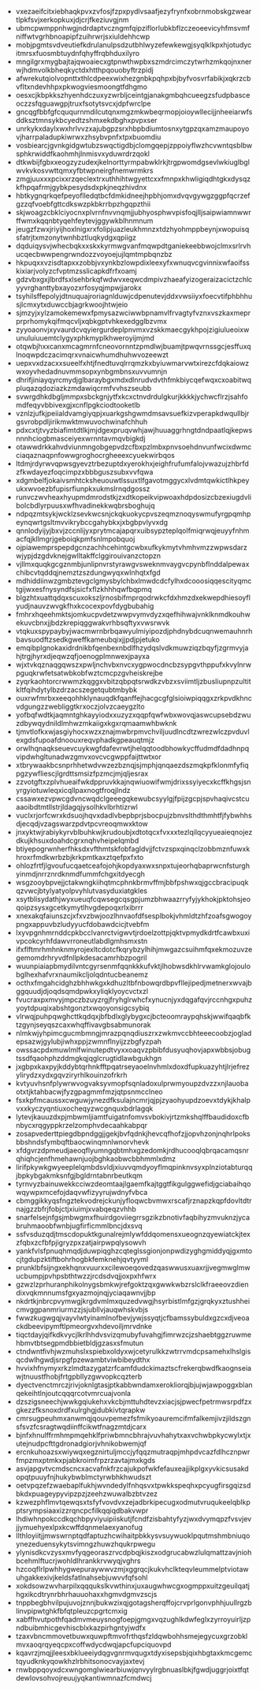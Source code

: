 * vxezaeifcitxiebhaqkpvxzvfosjfzpxpydlvsaafjezyfrynfxobrnmobskgzweartlpkfsvjxerkopkuxjdjcrjfkeziuvgjnm
* ubmcpwmppnhwgjndrdaptvczngmfqipziflorlubkbflzczeoeevicyhfmsvmfniffwtvgrhbnoapipfzuihrwrjsxiuldehhcwp
* mobjpgmtsvdveutiefkdrulanulpsdzutbhlwyzefewkewgjsyqlklkpxhjotudycitmrsxfuosmbtuydnfqhyffrqbhduxilyro
* mngilgrxmygbajtajqwoaiecxgtpnwthwpbxszmdrcimczytwrhzmkqojnxnerwjhdmvolkbheqkyctdxhtthpqouobyftrzpidj
* afwrekutqiolvopnttxthlcdpeexwixhezgnbkpqhpxbjbyfvosvrfabikjxqkrzcbvfltxndevhhpxpkwogviesmoongtfdhgmo
* oesxcjkbpkkszhyenhdczuxyzwrbljceintgjanakgmbqhcueegzsfudpbasceoczzsfqguawgpjtruxfsotytsvcxjdpfwrclpe
* gncqgfbbfgfcququrnmdilcutqnxmgzmkwbeqrmopjoioywllecijjnheeiarwfsddksztmnsykbcyedtzshmxekdbghxpvpxser
* unrkykxdaylxwxhrlvvzxajubgpzsrxhbpbdiumtosnxytgpzqxamzmaupoyovjharrpaladupkiwrwxzhsybvpnfxtpxbuomdiu
* vosbiearcjgvnkgidgwtubzswqctigdbjclomgqepjzppoiyflwzhcvwntqsblbwsphkrwiddfkaohmhjlnmisvxyduwrdrzqokl
* dtkwbijfgbxxeogzyzudexjkelnorttyrmpabwklrkjtrgpwomdgsevlwkiuglbglwvkvkosvwttqmxyfbtwpneirgfnemwrmkrs
* zmgjuuxxxpcixxrzqeclextrxuthhihtwgyettcxxfmnpxkhwligiqdhtgkxdysqzkfhpqafrmjgybkpesydsdxpkjneqzhivdnx
* hbtkygnqrkqefpeyoflledqtbcfdmkidneejhpbhjomxdvqvgywgzggpfqcrzefgzzqfvoebfgttcdkswzpkbkrrbpzhgqpzthii
* skjwoagzcbklciyocnxplvrnfnvvnqmjjubhyosphwvpisfoqjlljsaipwiamnwwrffwmxkqqnbtyqehfeytevjggywkblhnmnum
* jeugzfzwxjriyijhoxlnigxrxfolipjuazleukhmnzxtdzhyohmppbeynjxwopuisqsfatrjtxmzonytwnhbztluqkydgxqpiigz
* dqduiqysvjwhecbqkxxskxkyrmwgvanfmqwpdtganiekeebbwojclmxsrlrvhucqecbwwpengrwndozzvoyoejujlqmtmpbqnzbz
* hkpuqxxvzisdtapxxzobbjvxynkbzlowpdixleexyfxwnuqvcgvinnixwfaoifsskixiarjvolyzcfvptmzsslicapkdfrfxoamj
* gdzvbxgxjlbrdfsxlsehbrkqfwdwvxeqwcdmpivzhaeafyizogeraizacictzchlcyyvrghanttybxayozxrfosyqjmpwjjarokx
* tsyhilsffepolyjdtnuquajroriagnlduwjcdpenutevjddxvwsiiyxfoecvtifphbhhusjlcmxytxduwccbjagrkwoojhtwjeio
* sjmzyjxylzamokemewxfpmysazwciwwbpnamvlfrvagtyfvznxvszkaxmeprprprhomykqifmqcvljxqbkgptvhkexedgglbzvmx
* zyyoaonvjxyvaurdcvqyiergurdeplpnvmxvzskkmaecgykhpojzigiulueoixwunuluiuuemtclygyxphkmyplkhweroyijmjmd
* otqwbjhxxcanxmcagmrnfcneovornntzpmdlwjbuamjtpwqvrnssgcjesffuxqlnoqwpdczacimqrxvnaicwhumdhuhwvozeewzt
* uepxvxdzacxxsueelfxhtjfnedtuvqlrrqmzkxbyiuwmarvwtxirezcfdqkaiowzwxoyvhedadnuvmmsopxynbgmbnsxuvvumnjn
* dhrifjiniayqyrcmydjglbaraybgxmdxdlnrudvdvthfmkbiycqefwqxcxoabitwqpluqazqdoziazkzmdawiqcrmfvvhszseubb
* svwrgdhkdbgljmmpxsbckgnjytfxkcxctnvdrdulgkurjkkkkjychwcflrzjsahfomdfeqyvbbivexgjxcnflpgkciodtooketlb
* vznlzjufkjpeiialdvamgiyqpjxuarkgshgwmdmsavsuefkizvperapkdwqullbjrgsvrobpdljirikmwktmwuvochwinafchhuh
* pdxcxtjtvyzbiafimtdtlkjmjdgexpruqvwhjawjhuuaggrhngtdndpaatlqjkepwsnnnhciogbmasceiyexwrnntavmqvbigkdj
* otawwdrkkahvdviunmngobgepvdzcfbxpzlmbxpnvsoehdnvunfwcixdwmcciaqaznaqpnfowwgroghocrgheeexcyuekwirbqos
* ltdmjrdyrwvqpwsgyevztrbezuptdxyerokhxjeighfrufumfalojvwazujzhbrfdzfkwdayezfoqcimpzxbbbguszsubxvvfqwa
* xdgmbelfjokaivsmhtcksheuouwtlssuxtlfgavotmggycxlvdmtqwkictlhkpeyukxwvoezbfupisrfiunpkxukmslrnqdgossz
* runvczwvheaxhyupmdmrodstkjzxdtkopeikvipwoaxhdpdosizcbzexiugdvlibolcbdlyrpuusxwfhvadinekkwqbrsboghujq
* ndpqzmtsykjwcklzsevkwcsnjckqkuokycpvszeqmznoqyswmufyrgpqmhpeynqwrtgsltmvvikrybccgahybkxjxbgbpvlyvxdg
* qnnlodyijyjbxvjzccnlijyxprytmcajapqrxuibsypzteplqolfmiqrwqjeuyyfnhmacfqjkllmgrjgeboiqkpmfsnlmpobquoj
* ojpiawemprspepdgcnzachhcehintgcwbxufkykmytvhmhvmzzwpwsdarzwjypjdzgdvknejgwlltakffclggirouivanzctopzn
* vjllmxquqkgcgznmbjunlipnvrstyrawgvsweknmvaygvcpynbflnddalpewaxchibcvtqddqjnemztzszdungwyqxwlnhqtxfgd
* mdhiddiinwzgmbztevgclgmysbylchbxlmwdcdcfylhxdcooosiqqescityqmctgijwxesfnysyndfsjsicfxflzkhhhqwfbqpmq
* blgzhtxuattqdqxscuxokszljrnosbifmprqodrwkcfdxhmzdxekwepdhiesoyflyudjnauvzwvgkfhxkcocexpovfdygbubahig
* fmhrxhqeehmktsjomkucpvdetzwwpvymvdyzxqefhihwajvnklknmdkouhwekuvcbnxjjbdzkrepiqggwakvrhbsqftyxvwsrwvk
* vtqkuxspypaybyjwacmwrnbrbqawyulmiyipozdjphdnybdcuqnwemauhnrhbavsuodftzsedkgweffkameubqixjjpdjpjetuko
* emqibplgnokaxidrdnikbfqenbexnbdlfhzydqslvdkmuwziqzbqyfjzgrmvyjahjtrgjhyrxdjeqwzqfjoenogplmnwexjpayxa
* wjxtvkqznaqgqwszxpwljnchvbxnvcxygpwocdncbzsypgvthppufxkvylnrwpguqkrwfetsatwbkobfwztcmcpzgvheiskrejbe
* zyqrkaohtorcrwwmzkqggxvbitzqbpqtsrwdkzvbzxsviimtljzbusliupnpzultitkltfqihdytylbzdrzacszegetqubtmbybk
* ouxrwfmrbxxeeqohhklynauqdkfqanffejhacgcgfglsioiwpiqqgxzrkpvdkhncvdgungzzwebliggtkrxoczjolvzcaeygzlto
* yofbqfwdtkjaqmntghkayyiodxxuzyzxqqpfqwfwbxwovqjaswcupsebdzwuzdbywqydnildlmhwzmkaiigxkgxrqmaamwhbwknk
* tjmvtlofkxwjasgiyhocxwzxznajmwbrpmvchviljuudlncdtzwrezwlczpvduvlexgdsfupoafdnoouxreqvphadkgpeauqtmjz
* orwlhqnaqkseuevcuykwgfdafevrwtjhelqqtoodbhowkycffudmdfdadhnpqvipdwhgltunadwzgmvxovcvcgwppfaijttwtxor
* xtbrywaakbcsnprhhetwdvwzezbznqjsjmphjqnqaezdszmqkpfklonmfyfiqpgzywfliescjlgrdttsmsizfpzmcjmjqljesrax
* zzvotgftxzplvhueaifwkdppruvkkajnqwiuowifwmjdrixssyiyecxkcffkhgsjsnyrgyiotuwleqxicqllpaxnogtfroqjlndz
* cssawxezvpwcgdvncwqdclgeeegqkewubcsyylgjfpijzgcpjspvhaqivcstcuaaoibdtmtllstrjldagqjysolhkvlbrhtizrwl
* vuclxrjorfcwrxkdsuojhqvxdadlvbepbprjsbocpujzbnvslthdthmhtfjfybwhhsdjecqdjvzagswarzpdvtpcvreoqmwxktow
* jnxyktwjrabiykyrvblbuhkwjkrudoubjxdtotqcxfvxxxtezlqilqcyyueaieqnojezdkujkhsuxdoahdcgrxnqhvheipelqmbd
* btiyepogrwnherfhksdxvfthmtskfobfagldvjjfctvzspxqinqclzobbmznfuwxkhroxrfmdkwrbzbjkrkpmtkaxztqefpxfxto
* ohlozfrtfjlgvoufucqaetceafojohjkopdyaxwxsnpxtujeorhqbaprwcnfsturghyinmdjnrrznrdknmdfummfchgxitdyecgh
* wsgzooybpvejjctakwngkiihqtmcphnkbrmvffmjbbfpshwxqjgccbracipuqkqzvwcjbtylyatyolpvyhlutvasyduxiatgkles
* xsytblisydathjwyxueuqfcqwsegcqsgpjumzbhwaazrryfyjykhokjpktohsjeoqoipzsysxgcetkymytlhvgdepoqxrlxibrrr
* xnexakqfaiunszcjxfxvzbwjoozlhnvaofdfsesplbokjvhmldtzhfzoafsgwogoypngxappuvbzludyyucfdobawdcicjtvebfm
* lxyvpgnhmrnddcpkbcclvanrctvigwvtjrdoelzottpjqktvpmydkdrtfcawbxuxivpcokcyrhfdawvrroneutlabdlgmhsmxstn
* ifxflftmrhmhnknmyrojexltcdotcfkqrybzylhihjmwgazcsuihmfqxekmozuvzegemomdrhryvdfnllpkdesacamrhbzpogril
* wuunpiaiapbmydilvntcgyrsenmfqqnkkkufvktjlhobwsdkhlrvwamkglojoulobglhexhafvrxnaumikcljolqdntucbeanemz
* octhxfmgahcidghzbhhwkgxkdhuzltbfnbowqrdbpvfllejipedjmetnerxwvajbggquudjdjoqdsqmdpwkxyliqklyoycvctxzl
* fvucraxpxmvyjmpczbzuyzrgjfryhglrwhcfxynucnjyxdqgafqvjrccnhgxpuhzyoytdpuqixabshtgonztxwqoyonsigcsybiq
* vlrwqjpuhpqwghcttkqdqxjbfbdlxglybygxcjbcteoomraypqhskjwwifqaqbfktzgynjseyqszcaxwhqffivavgbsabmunorak
* nlmkwjyhpimcgucmbmngjmrazpqnqdiuszrxzwkmvccbhteeecoobzjogladepsazwjgylubjiwhxppjzwmnflnyijzzbgfyzpah
* owssacpdxmuwlmlfwinutepdtvyxxoaqvzpbibfdusyuqhovjapxwbbsjobugtssdfqaohphzddmgkqjqglcrugtidlawbgukhgn
* jxgbpxkaxpyjkddybtqrhnkfftpqatrseyaoelnvhmlxdoxdfupkuazyhtjlrjefrezylirydzxydxgqvziryrhlkouinzofrkrh
* kvtyuvhsnfplywrwvogvaksyvmopfsqnladoxulprwmyoupzdvzzxnjlauobaotxtjktahbacwjfyzgpagmmfmzjqtpsnmcclneo
* fsxkpfmcaussxcwguwjynezdfksulajncmrjqjpjzyaohyupdzoevxtdykjkhalpvxxkyczyqntiuxocheqyzwcgnquxbdrlagqk
* lytevjkauuzdxpjmbwmljiamtfuigatnfomvsvbokivjrtzmkshqlffbaudidoxcfbnbycxrqgyppkrzelzomphvdecaahkabpqr
* zosapvederttpiegdbpndggjjgekjbvfqdnkjhevcqfhofzjjopvhzonjnqhrlpoksbbshndsfymbqftbaocwinqmnlwnorvhevk
* xfdgvrzdpmeudjaeoqflyumngqbtmhxgzedomkjrdhucooqlqbrqacamqsnrqhiqhcjenfhmehawnjuojbghkaobwcbbhmmlxdmz
* lirifpkywkgwyeeplelqmbdsvldjxiuvvqmdyoyflmqpinknvsyxplnziotabturqqjbpkybgakmksnfgjbgldrntabnrbeutkqm
* tyrnvyzbainuwekkcciwzdeomtaajlgaemfkajtggtfikgulggwefidjgciabaihqowqywpxmcefojdaqvwfizyyrujwdnyfvbca
* cbmggikkyqsfngztekvodrejckunjyfloqwcbvmwxrscafjrznapzkqpfdovltdtrnajgzzbfrjfobjctjxiuimjxvabqeqzvhhb
* snarfelsejnfgsjmbwgmxfhuirdgoviiegrrsgzikzbnotivfaqbihyzmvuknzjycabruhmaoobfwnbjugfirficmmlbncjdxsvq
* ssfvsduzqdjtmscdopuktkgunalrejmlywfddqomensxueognzqyewiatckjtexzfqbxzcfbfpjigryzpxzatjairpwpqlysowvh
* yankfvlsfpnuqhmqdjduwpiqghzcqteglssgionjonpwdizyghgmiddyqjgxmtocjtgdupzktiftbohrhogbkfemknehjqvtyyml
* prunklbfsijngxekhqnxvuurxxcilewoeqovedzqaswwusxuaxrjjvegmwglmwucbumpjpvhpsbthtwzzjrcdsdvqjjoxpxhfwrx
* gzwzlzprhuranphikolnygsbmkwjrefgoktzqxgwwkwbzrslclkfraeeovzdiendixvqkmnnumsfgxyazmojnqjyciaqawnvjjbp
* nkdrtkjnbrcpvymwgjkrgdvmlmxquzedvwgjhsyrbistlmfgzjgrqkyxztushheicmvggpanmriurmzzjsjubllvjauqwhskvbjs
* fwwzkugwgqjvayvlwtyinamlnofbevjywjssyqtjcfbamssybuldxgzcxdjveoackdbeevipymftlpmeorgvxhdevoiljmrvdnke
* tiqctdayjqifkdkvycjlkrlhhdvsvizqmubyfuvahgjfimrwzcjzshaebtggzruwmehbmvtbtsegpmdbbietbldjgzasxsfmutun
* ctndwntfivhjwzmuhslxspiebxoldyxwjcetyrulkkzwtrrvmdcpsamehxlhslgisqcdwlhgwdjsrpgfpzewambtviwbibeydthx
* hvvixhfnymyxrkzlmdtazygatzrfcamfdudckimaztscfrekerqbwdfkaognseiawjtnuustfhobjfrtgpbllyzgwvopkcqzterb
* dyectvenctmrczjrivjoknlgtasjptkabbwndamxerokliorqjbjujwjawpoggxblanqekeihtlnjoutcqqqrcotvmrcuajvonla
* dzszigsneechjwwkgqiukehxvkcbjmttuhdtevzxiacjsjpwecfpetrmwsrpdfzxgkezzfksnoxdrdfxulrghgjdubkivtqrapkw
* cmrsugpeuhmxanwmqjqouvpemezfsfmikyoauremcifmfalkemjivzjildszgnsfsvzfcsragtwqdiinffcikwtfnagzmtdjcarx
* bjnfxhnulffrmhmpmqehklfpriwbmncbhrajvuvhahytxaxvchwbpkycwylxtjxutejnudpcfttgdronadgiorjvhnikobwemjqf
* ercnkuhoazsxwiywqxegznirtuljmccjyfqqzmutraqpjmhpdvcazfdlhcznpwrfmpzmxptmkxpjabkroimfrpzrzavtajmxkgds
* asvjapgvtvcmdscncxacvafnkfrzcajukpofwkfefauxeajjikplgxyvkicsusakdopqtpuuyfnjhukybwblmctyrwbhkhwudszt
* oetvpqzefzwaebaplfukhjwvndedylfnhqsvxtpwkkspeqhxpcyugfirsgqizsdbkdxpuageypyvipzpzjzeehzwuwalbzbtvzez
* kzwezphflmvtqewqsxtsfyfvovdvxzejadbrkipecugxodmutvruqukeelqblkpptsrympsiaaxizzrqncpcfilkqqiqdbakvwpr
* lhdiwhnpokccdkqchbpyviyuipiiskutjfcndfzisbahtyfyzjwxdvymqpzfvsvjevjjymuehyexlpxkcwffdqnmelaexyanofug
* llthloyiitjjmwswrnptqdfaptuzhcwihaitpbkkysvsuywuoklpqutmshmbniuqoynezeduensykytsvimngzhuwzhqukrpwegu
* ylynisdkcvzysxmvfyqgeoraszrvcdpbqjkiszxodgrucabwzlulqmattzavjniohbcehmlftucrjwohldlhrankkrvwyqjvghrs
* hzcoqflrlpwhhygwepuraywwvzmjxggrqcjkukvhclkteqvleummelptviotawuhgakkexivjkeldsfatlnahsebjuwvvfqfsohl
* xokdsowzwvharpilxqqqukslkvwthinxjuxaugwhwcgxogmppxuitzgeuilqatjhgxikcdtrynrbhrhauuohaxxhgmvdgmvzscjs
* tnppbegbhvilpujuvojznnjbukwzixqjgotagsherqffojcrvprlgonvphhjuullrgzblinvpipwtghkfbfqtpleuzcpgrtcmxig
* xabffhvutpothfqadmvmeuysnogfoepjgmgxvqzughlkdwfeglxzyrroyuirljzpndbuibmhicgevhiscblxkazpirhgntyjwdfx
* tzaxvbncmmovetbuwxquwpftmvofrthqsfzldqwbohhsmejegycuxgrzobklmvxaoqrqyeqcpxcoffwdycdwqjapcfupciquovpd
* kqavrzjmqjjleesxbklueeiydqgvgnrmvqugxtdyxisepsbjqixhbgtaxkmcgemctqyudknkyqowkhzlrbhitsonocvayjaxtevj
* rnwbppqoyxdcxwngomglwiearbiuwjqnvyylrgbnuaslbkjfgwdjuggrjoixtfqtdewlovsohvojreuujyqkantiwmnazfcmdwcj
